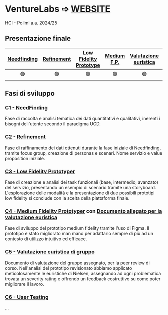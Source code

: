 # VentureLabs ➩ [WEBSITE](https://gixium.github.io/VentureLabs/)
HCI - Polimi a.a. 2024/25

## Presentazione finale

| [Needfinding](/C1/C1%20-%20Needfinding.pdf) | [Refinement](/C2/C2%20-%20Refinement.pdf) | [Low Fidelity Prototype](/C3/C3%20-%20Task%20Storyboard%20LowFidelity.pdf) | [Medium F.P.](/C4/C4%20-%20Medium%20Fidelity%20Prototype.pdf) | [Valutazione euristica](/C5/C5%20-%20Valutazione%20euristica%20di%20gruppo.pdf) | [Advanced Usability Testing](/C6/C6%20-%20User%20Testing.pdf) |
|:--------------:|:-------------:|:-------------------------:|:--------------:|:--------------------:|:----------------:|
|       🟢       |       🟢      |            🟢             |      🟢        |         🟢           |     🟢           |

## Fasi di sviluppo

### [C1 - NeedFinding](/C1/C1%20-%20Needfinding.pdf)
Fase di raccolta e analisi tematica dei dati quantitativi e qualitativi, inerenti i bisogni dell'utente secondo il paradigma UCD.

### [C2 - Refinement](/C2/C2%20-%20Refinement.pdf)
Fase di raffinamento dei dati ottenuti durante la fase iniziale di Needfinding, tramite focus group, creazione di personas e scenari. Nome servizio e value proposition iniziale.

### [C3 - Low Fidelity Prototyper](/C3/C3%20-%20Task%20Storyboard%20LowFidelity.pdf)
Fase di creazione e analisi dei task funzionali (base, intermedio, avanzato) del servizio, presentando un esempio di scenario tramite una storyboard. L'esplorazione delle modalità e la presentazione di due possibili prototipi low fidelity si conclude con la scelta della piattaforma finale.

### [C4 - Medium Fidelity Prototyper](/C4/C4%20-%20Medium%20Fidelity%20Prototype.pdf) con [Documento allegato per la valutazione euristica](/C4/DOCUMENTO%20VALUTAZIONE%20EURISTICA.pdf)
Fase di sviluppo del prototipo medium fidelity tramite l'uso di Figma. Il prototipo è stato migliorato man mano per adattarlo sempre di più ad un contesto di utilizzo intuitivo ed efficace.

### [C5 - Valutazione euristica di gruppo](/C5/C5%20-%20Valutazione%20euristica%20di%20gruppo.pdf)
Documento di valutazione del gruppo assegnato, per la peer review di corso. Nell'analisi del prototipo revisionato abbiamo applicato meticolosamente le euristiche di Nielsen, assegnando ad ogni problematica trovata un severity rating e offrendo un feedback costruttivo su come poter migliorare il lavoro.

### [C6 - User Testing](/C6/C6%20-%20User%20Testing.pdf)
...